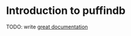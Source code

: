 # Introduction to puffindb

TODO: write [great documentation](http://jacobian.org/writing/what-to-write/)
